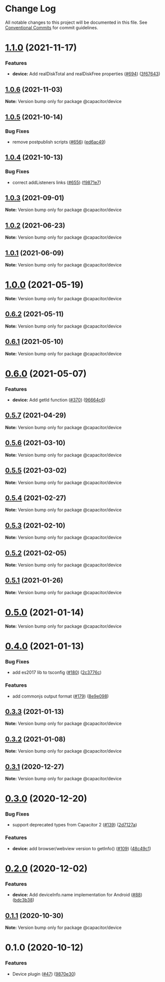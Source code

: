 # Change Log

All notable changes to this project will be documented in this file.
See [Conventional Commits](https://conventionalcommits.org) for commit guidelines.

# [1.1.0](https://github.com/ionic-team/capacitor-plugins/compare/@capacitor/device@1.0.6...@capacitor/device@1.1.0) (2021-11-17)


### Features

* **device:** Add realDiskTotal and realDiskFree properties ([#694](https://github.com/ionic-team/capacitor-plugins/issues/694)) ([3f67643](https://github.com/ionic-team/capacitor-plugins/commit/3f67643edf4cfd90a84d4606c4c6349b72531b92))





## [1.0.6](https://github.com/ionic-team/capacitor-plugins/compare/@capacitor/device@1.0.5...@capacitor/device@1.0.6) (2021-11-03)

**Note:** Version bump only for package @capacitor/device





## [1.0.5](https://github.com/ionic-team/capacitor-plugins/compare/@capacitor/device@1.0.4...@capacitor/device@1.0.5) (2021-10-14)


### Bug Fixes

* remove postpublish scripts ([#656](https://github.com/ionic-team/capacitor-plugins/issues/656)) ([ed6ac49](https://github.com/ionic-team/capacitor-plugins/commit/ed6ac499ebf4a47525071ccbfc36c27503e11f60))





## [1.0.4](https://github.com/ionic-team/capacitor-plugins/compare/@capacitor/device@1.0.3...@capacitor/device@1.0.4) (2021-10-13)


### Bug Fixes

* correct addListeners links ([#655](https://github.com/ionic-team/capacitor-plugins/issues/655)) ([f9871e7](https://github.com/ionic-team/capacitor-plugins/commit/f9871e7bd53478addb21155e148829f550c0e457))





## [1.0.3](https://github.com/ionic-team/capacitor-plugins/compare/@capacitor/device@1.0.2...@capacitor/device@1.0.3) (2021-09-01)

**Note:** Version bump only for package @capacitor/device





## [1.0.2](https://github.com/ionic-team/capacitor-plugins/compare/@capacitor/device@1.0.1...@capacitor/device@1.0.2) (2021-06-23)

**Note:** Version bump only for package @capacitor/device





## [1.0.1](https://github.com/ionic-team/capacitor-plugins/compare/@capacitor/device@1.0.0...@capacitor/device@1.0.1) (2021-06-09)

**Note:** Version bump only for package @capacitor/device





# [1.0.0](https://github.com/ionic-team/capacitor-plugins/compare/@capacitor/device@0.6.2...@capacitor/device@1.0.0) (2021-05-19)

**Note:** Version bump only for package @capacitor/device





## [0.6.2](https://github.com/ionic-team/capacitor-plugins/compare/@capacitor/device@0.6.1...@capacitor/device@0.6.2) (2021-05-11)

**Note:** Version bump only for package @capacitor/device





## [0.6.1](https://github.com/ionic-team/capacitor-plugins/compare/@capacitor/device@0.6.0...@capacitor/device@0.6.1) (2021-05-10)

**Note:** Version bump only for package @capacitor/device





# [0.6.0](https://github.com/ionic-team/capacitor-plugins/compare/@capacitor/device@0.5.7...@capacitor/device@0.6.0) (2021-05-07)


### Features

* **device:** Add getId function ([#370](https://github.com/ionic-team/capacitor-plugins/issues/370)) ([96664c6](https://github.com/ionic-team/capacitor-plugins/commit/96664c630140112af7e50569b98b00f774480949))





## [0.5.7](https://github.com/ionic-team/capacitor-plugins/compare/@capacitor/device@0.5.6...@capacitor/device@0.5.7) (2021-04-29)

**Note:** Version bump only for package @capacitor/device





## [0.5.6](https://github.com/ionic-team/capacitor-plugins/compare/@capacitor/device@0.5.5...@capacitor/device@0.5.6) (2021-03-10)

**Note:** Version bump only for package @capacitor/device





## [0.5.5](https://github.com/ionic-team/capacitor-plugins/compare/@capacitor/device@0.5.4...@capacitor/device@0.5.5) (2021-03-02)

**Note:** Version bump only for package @capacitor/device





## [0.5.4](https://github.com/ionic-team/capacitor-plugins/compare/@capacitor/device@0.5.3...@capacitor/device@0.5.4) (2021-02-27)

**Note:** Version bump only for package @capacitor/device





## [0.5.3](https://github.com/ionic-team/capacitor-plugins/compare/@capacitor/device@0.5.2...@capacitor/device@0.5.3) (2021-02-10)

**Note:** Version bump only for package @capacitor/device





## [0.5.2](https://github.com/ionic-team/capacitor-plugins/compare/@capacitor/device@0.5.1...@capacitor/device@0.5.2) (2021-02-05)

**Note:** Version bump only for package @capacitor/device





## [0.5.1](https://github.com/ionic-team/capacitor-plugins/compare/@capacitor/device@0.5.0...@capacitor/device@0.5.1) (2021-01-26)

**Note:** Version bump only for package @capacitor/device





# [0.5.0](https://github.com/ionic-team/capacitor-plugins/compare/@capacitor/device@0.4.0...@capacitor/device@0.5.0) (2021-01-14)

**Note:** Version bump only for package @capacitor/device





# [0.4.0](https://github.com/ionic-team/capacitor-plugins/compare/@capacitor/device@0.3.3...@capacitor/device@0.4.0) (2021-01-13)


### Bug Fixes

* add es2017 lib to tsconfig ([#180](https://github.com/ionic-team/capacitor-plugins/issues/180)) ([2c3776c](https://github.com/ionic-team/capacitor-plugins/commit/2c3776c38ca025c5ee965dec10ccf1cdb6c02e2f))


### Features

* add commonjs output format ([#179](https://github.com/ionic-team/capacitor-plugins/issues/179)) ([8e9e098](https://github.com/ionic-team/capacitor-plugins/commit/8e9e09862064b3f6771d7facbc4008e995d9b463))





## [0.3.3](https://github.com/ionic-team/capacitor-plugins/compare/@capacitor/device@0.3.2...@capacitor/device@0.3.3) (2021-01-13)

**Note:** Version bump only for package @capacitor/device





## [0.3.2](https://github.com/ionic-team/capacitor-plugins/compare/@capacitor/device@0.3.1...@capacitor/device@0.3.2) (2021-01-08)

**Note:** Version bump only for package @capacitor/device





## [0.3.1](https://github.com/ionic-team/capacitor-plugins/compare/@capacitor/device@0.3.0...@capacitor/device@0.3.1) (2020-12-27)

**Note:** Version bump only for package @capacitor/device





# [0.3.0](https://github.com/ionic-team/capacitor-plugins/compare/@capacitor/device@0.2.0...@capacitor/device@0.3.0) (2020-12-20)


### Bug Fixes

* support deprecated types from Capacitor 2 ([#139](https://github.com/ionic-team/capacitor-plugins/issues/139)) ([2d7127a](https://github.com/ionic-team/capacitor-plugins/commit/2d7127a488e26f0287951921a6db47c49d817336))


### Features

* **device:** add browser/webview version to getInfo() ([#109](https://github.com/ionic-team/capacitor-plugins/issues/109)) ([48c49c1](https://github.com/ionic-team/capacitor-plugins/commit/48c49c1cd1ffc86b40b02dd3778c0a3079cdc00c))





# [0.2.0](https://github.com/ionic-team/capacitor-plugins/compare/@capacitor/device@0.1.1...@capacitor/device@0.2.0) (2020-12-02)


### Features

* **device:** Add deviceInfo.name implementation for Android ([#88](https://github.com/ionic-team/capacitor-plugins/issues/88)) ([bdc3b38](https://github.com/ionic-team/capacitor-plugins/commit/bdc3b38f70ecc7898e2bb23c1cceaea8903f26d9))





## [0.1.1](https://github.com/ionic-team/capacitor-plugins/compare/@capacitor/device@0.1.0...@capacitor/device@0.1.1) (2020-10-30)

**Note:** Version bump only for package @capacitor/device





# 0.1.0 (2020-10-12)


### Features

* Device plugin ([#47](https://github.com/ionic-team/capacitor-plugins/issues/47)) ([9870e30](https://github.com/ionic-team/capacitor-plugins/commit/9870e3006094062d7b10df6ab59aa9da35f6c34b))
